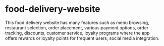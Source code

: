 # food-delivery-website
This food delivery website has many features such as menu browsing, restaurant selection, order placement, various payment options, order tracking, discounts, customer service, loyalty programs where the app offers rewards or loyalty points for frequent users, social media integration.
